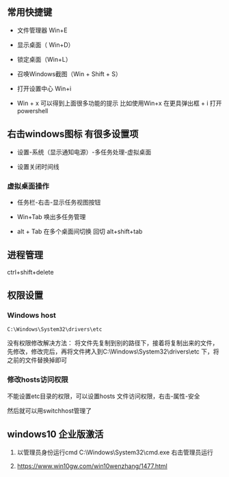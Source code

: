 ## 常用快捷键
- 文件管理器 Win+E

- 显示桌面（ Win+D）

- 锁定桌面（Win+L）

- 召唤Windows截图（Win + Shift + S）

- 打开设置中心 Win+i

- Win + x 可以得到上面很多功能的提示  比如使用Win+x 在更具弹出框 + i 打开powershell

## 右击windows图标 有很多设置项
- 设置-系统（显示通知电源）-多任务处理-虚拟桌面 

- 设置关闭时间线

### 虚拟桌面操作
- 任务栏-右击-显示任务视图按钮 

- Win+Tab 唤出多任务管理

- alt + Tab 在多个桌面间切换 回切 alt+shift+tab

## 进程管理
ctrl+shift+delete

## 权限设置
### Windows host 
```
C:\Windows\System32\drivers\etc
```
没有权限修改解决方法：
将文件先复制到别的路径下，接着将复制出来的文件，先修改，修改完后，再将文件拷入到C:\Windows\System32\drivers\etc 下，将之前的文件替换掉即可

### 修改hosts访问权限
不能设置etc目录的权限，可以设置hosts 文件访问权限，右击-属性-安全

然后就可以用switchhost管理了

## windows10 企业版激活
1. 以管理员身份运行cmd
C:\Windows\System32\cmd.exe 
右击管理员运行

2. https://www.win10gw.com/win10wenzhang/1477.html
